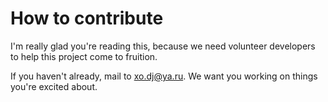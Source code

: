 # How to contribute

I'm really glad you're reading this, because we need volunteer developers to help this project come to fruition.

If you haven't already, mail to xo.dj@ya.ru. We want you working on things you're excited about.

